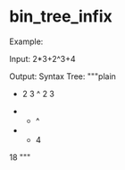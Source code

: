 # bin_tree_infix


Example:

Input: 2*3+2^3+4

Output:
Syntax Tree:
"""plain
* 2 3
^ 2 3
+ * ^
+ + 4

18
"""
